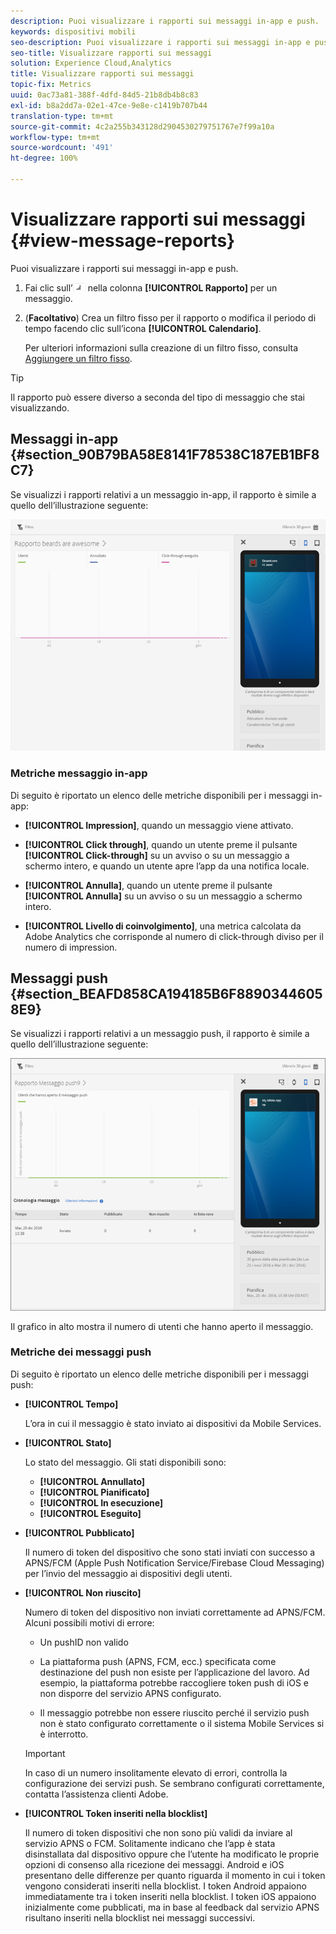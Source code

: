 ```yaml
---
description: Puoi visualizzare i rapporti sui messaggi in-app e push.
keywords: dispositivi mobili
seo-description: Puoi visualizzare i rapporti sui messaggi in-app e push.
seo-title: Visualizzare rapporti sui messaggi
solution: Experience Cloud,Analytics
title: Visualizzare rapporti sui messaggi
topic-fix: Metrics
uuid: 0ac73a81-388f-4dfd-84d5-21b8db4b8c83
exl-id: b8a2dd7a-02e1-47ce-9e8e-c1419b707b44
translation-type: tm+mt
source-git-commit: 4c2a255b343128d2904530279751767e7f99a10a
workflow-type: tm+mt
source-wordcount: '491'
ht-degree: 100%

---
```


# Visualizzare rapporti sui messaggi {#view-message-reports}

Puoi visualizzare i rapporti sui messaggi in-app e push.

1. Fai clic sull’![icona rapporto](assets/icon_report.png) nella colonna **[!UICONTROL Rapporto]** per un messaggio.
1. (**Facoltativo**) Crea un filtro fisso per il rapporto o modifica il periodo di tempo facendo clic sull’icona **[!UICONTROL Calendario]**.

   Per ulteriori informazioni sulla creazione di un filtro fisso, consulta [Aggiungere un filtro fisso](/help/using/usage/reports-customize/t-sticky-filter.md).

>[!TIP]
>
>Il rapporto può essere diverso a seconda del tipo di messaggio che stai visualizzando.

## Messaggi in-app {#section_90B79BA58E8141F78538C187EB1BF8C7}

Se visualizzi i rapporti relativi a un messaggio in-app, il rapporto è simile a quello dell’illustrazione seguente:

![messaggio rapporto](assets/report_message.png)

### Metriche messaggio in-app

Di seguito è riportato un elenco delle metriche disponibili per i messaggi in-app:

* **[!UICONTROL Impression]**, quando un messaggio viene attivato.

* **[!UICONTROL Click through]**, quando un utente preme il pulsante **[!UICONTROL Click-through]** su un avviso o su un messaggio a schermo intero, e quando un utente apre l’app da una notifica locale.

* **[!UICONTROL Annulla]**, quando un utente preme il pulsante **[!UICONTROL Annulla]** su un avviso o su un messaggio a schermo intero.

* **[!UICONTROL Livello di coinvolgimento]**, una metrica calcolata da Adobe Analytics che corrisponde al numero di click-through diviso per il numero di impression.

## Messaggi push {#section_BEAFD858CA194185B6F88903446058E9}

Se visualizzi i rapporti relativi a un messaggio push, il rapporto è simile a quello dell’illustrazione seguente:

![messaggio push](assets/report_message_push.png)

Il grafico in alto mostra il numero di utenti che hanno aperto il messaggio.

### Metriche dei messaggi push

Di seguito è riportato un elenco delle metriche disponibili per i messaggi push:

* **[!UICONTROL Tempo]**

   L’ora in cui il messaggio è stato inviato ai dispositivi da Mobile Services.

* **[!UICONTROL Stato]**

   Lo stato del messaggio. Gli stati disponibili sono:

   * **[!UICONTROL Annullato]**
   * **[!UICONTROL Pianificato]**
   * **[!UICONTROL In esecuzione]**
   * **[!UICONTROL Eseguito]**

* **[!UICONTROL Pubblicato]**

   Il numero di token del dispositivo che sono stati inviati con successo a APNS/FCM (Apple Push Notification Service/Firebase Cloud Messaging) per l’invio del messaggio ai dispositivi degli utenti.

* **[!UICONTROL Non riuscito]**

   Numero di token del dispositivo non inviati correttamente ad APNS/FCM. Alcuni possibili motivi di errore:

   * Un pushID non valido

   * La piattaforma push (APNS, FCM, ecc.) specificata come destinazione del push non esiste per l’applicazione del lavoro. Ad esempio, la piattaforma potrebbe raccogliere token push di iOS e non disporre del servizio APNS configurato.

   * Il messaggio potrebbe non essere riuscito perché il servizio push non è stato configurato correttamente o il sistema Mobile Services si è interrotto.
   >[!IMPORTANT]
   >
   >In caso di un numero insolitamente elevato di errori, controlla la configurazione dei servizi push. Se sembrano configurati correttamente, contatta l’assistenza clienti Adobe.

* **[!UICONTROL Token inseriti nella blocklist]**

   Il numero di token dispositivi che non sono più validi da inviare al servizio APNS o FCM. Solitamente indicano che l’app è stata disinstallata dal dispositivo oppure che l’utente ha modificato le proprie opzioni di consenso alla ricezione dei messaggi. Android e iOS presentano delle differenze per quanto riguarda il momento in cui i token vengono considerati inseriti nella blocklist. I token Android appaiono immediatamente tra i token inseriti nella blocklist. I token iOS appaiono inizialmente come pubblicati, ma in base al feedback dal servizio APNS risultano inseriti nella blocklist nei messaggi successivi.
